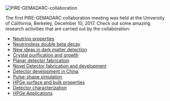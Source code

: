 ![PIRE-GEMADARC-collaboration](https://drive.google.com/uc?id=1AxDR1xCqAMpx7TqH3XsctXjCHbyWtsQw)

The first PIRE-GEMADARC collaboration meeting was held at the University of California, Berkeley, December 10, 2017.
Check out some amazing research activities that are carried out by the collaboration:

- [Neutrino properties](https://drive.google.com/uc?id=1NRCNIGPrhmObE8YOwxklzc-deQVhumQd)
- [Neutrinoless double beta decay](https://drive.google.com/uc?id=190zpMeBdRrWsPSjkHce_PmmI1vui5hVV)
- [New ideas in dark matter detection](https://drive.google.com/open?id=1bOxZuOdxmUCZRnWhuiSaYSU83RZQHRGl)
- [Crystal purification and growth](https://drive.google.com/uc?id=1NyQos4YAf3YyFeNta5km1I_HTBNByw8u)
- [Planar detector fabrication](https://drive.google.com/uc?id=1jrbWGtGmoPQBoH5Hubl3BwhLx88iiMWt)
- [Novel Detector fabrication and development](https://drive.google.com/uc?id=1VmVkb-nEWNfkbEi10jrE16YNaT45IOU3)
- [Detector development in China](https://drive.google.com/uc?id=1RbnWueeuN1e_XV0FdSwUOTjUi8BqhFx6)
- [Pulse-shape simulation](https://drive.google.com/uc?id=11yF0CopXXN_AA8pCrUxtdLAkDsbGwcVZ)
- [HPGe surface and bulk properties](https://drive.google.com/uc?id=1bqdLOkO3_T2TNOnlx-rX0EEWBrk-7QTQ)
- [Detector characterization](https://drive.google.com/uc?id=1v4IZipIzlQtJDBo91n8THZBKRiWFbCyp)
- [HPGe Applications](https://drive.google.com/uc?id=1TVDxPqNJP-O7BiFuHwlkE-bDe8LiRfez)
